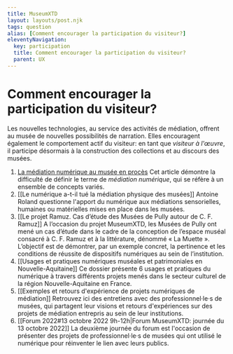 ```yaml
---
title: MuseumXTD
layout: layouts/post.njk
tags: question
alias: [Comment encourager la participation du visiteur?]
eleventyNavigation:
  key: participation
  title: Comment encourager la participation du visiteur?
  parent: UX
---
```

# **Comment encourager la participation du visiteur**?
Les nouvelles technologies, au service des activités de médiation, offrent au musée de nouvelles possibilités de narration. Elles encouragent également le comportement actif du visiteur: en tant que *visiteur à l'œuvre*, il participe désormais à la construction des collections et au discours des musées. 

1. [La médiation numérique au musée en procès](https://doi.org/10.4000/rfsic.5592)
   Cet article démontre la difficulté de définir le terme de *médiation numérique*, qui se réfère à un ensemble de concepts variés.
2. [[Le numérique a-t-il tué la médiation physique des musées]]
   Antoine Roland questionne l'apport du numérique aux médiations sensorielles, humaines ou matérielles mises en place dans les musées.
3. [[Le projet Ramuz. Cas d’étude des Musées de Pully autour de C. F. Ramuz]]
   A l’occasion du projet MuseumXTD, les Musées de Pully ont mené un cas d’étude dans le cadre de la conception de l’espace muséal consacré à C. F. Ramuz et à la littérature, dénommé « La Muette ». L’objectif est de démontrer, par un exemple concret, la pertinence et les conditions de réussite de dispositifs numériques au sein de l’institution. 
4. [[Usages et pratiques numériques muséales et patrimoniales en Nouvelle-Aquitaine]]
   Ce dossier présente 6 usages et pratiques du numérique à travers différents projets menés dans le secteur culturel de la région Nouvelle-Aquitaine en France. 
5. [[Exemples et retours d'expérience de projets numériques de médiation]] 
   Retrouvez ici des entretiens avec des professionnel·le·s de musées, qui partagent leur visions et retours d'expériences sur des projets de médiation entrepris au sein de leur institutions.  
6. [[Forum 2022#13 octobre 2022 9h-12h|Forum MuseumXTD: journée du 13 octobre 2022]]
   La deuxième journée du forum est l'occasion de présenter des projets de professionnel·le·s de musées qui ont utilisé le numérique pour réinventer le lien avec leurs publics.  

